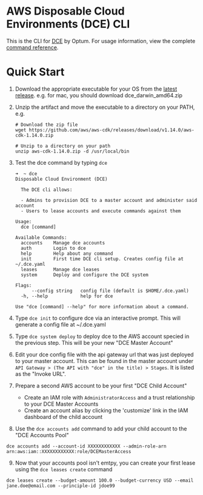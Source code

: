 # AWS Disposable Cloud Environments (DCE) CLI

This is the CLI for [DCE](https://github.com/Optum/Redbox) by Optum. For usage information, view the complete [command reference](./docs/dce.md).

# Quick Start

1. Download the appropriate executable for your OS from the [latest release](https://github.com/Optum/dce-cli/releases/latest). e.g. for mac, you should download dce_darwin_amd64.zip

2. Unzip the artifact and move the executable to a directory on your PATH, e.g.

    ```
    # Download the zip file
    wget https://github.com/aws/aws-cdk/releases/download/v1.14.0/aws-cdk-1.14.0.zip

    # Unzip to a directory on your path
    unzip aws-cdk-1.14.0.zip -d /usr/local/bin
    ```

3. Test the dce command by typing `dce`
    ```
    ➜  ~ dce
    Disposable Cloud Environment (DCE)

      The DCE cli allows:

      - Admins to provision DCE to a master account and administer said account
      - Users to lease accounts and execute commands against them

    Usage:
      dce [command]

    Available Commands:
      accounts    Manage dce accounts
      auth        Login to dce
      help        Help about any command
      init        First time DCE cli setup. Creates config file at ~/.dce.yaml
      leases      Manage dce leases
      system      Deploy and configure the DCE system

    Flags:
          --config string   config file (default is $HOME/.dce.yaml)
      -h, --help            help for dce

    Use "dce [command] --help" for more information about a command.
    ```

4. Type `dce init` to configure dce via an interactive prompt. This will generate a config file at ~/.dce.yaml

5. Type `dce system deploy` to deploy dce to the AWS account specied in the previous step. This will be your new "DCE Master Account"

6. Edit your dce config file with the api gateway url that was just deployed to your master account. This can be found in the master account under `API Gateway > (The API with "dce" in the title) > Stages`. It is listed as the "Invoke URL".

7. Prepare a second AWS account to be your first "DCE Child Account"
    - Create an IAM role with `AdministratorAccess` and a trust relationship to your DCE Master Accounts
    - Create an account alias by clicking the 'customize' link in the IAM dashboard of the child account

8. Use the `dce accounts add` command to add your child account to the "DCE Accounts Pool"

```
dce accounts add --account-id XXXXXXXXXXXX --admin-role-arn arn:aws:iam::XXXXXXXXXXXX:role/DCEMasterAccess
```

9. Now that your accounts pool isn't emtpy, you can create your first lease using the `dce leases create` command

```
dce leases create --budget-amount 100.0 --budget-currency USD --email jane.doe@email.com --principle-id jdoe99
```
